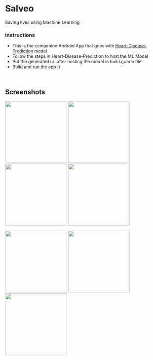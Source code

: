 # Salveo
Saving lives using Machine Learning

### Instructions
* This is the companion Android App that goes with [Heart-Disease-Prediction](https://github.com/reallyinvincible/Heart-Disease-Prediction) model
* Follow the steps in Heart-Disease-Prediction to host the ML Model
* Put the generated url after hosting the model in build.gradle file
* Build and run the app :)
<br>

## Screenshots

<img src="https://user-images.githubusercontent.com/30470730/74449614-cf6e4400-4ea2-11ea-8c06-25601be5ab0a.png" width="200"> <img src="https://user-images.githubusercontent.com/30470730/74449617-d006da80-4ea2-11ea-862a-755b7e5d88e4.png" width="200"> <img src="https://user-images.githubusercontent.com/30470730/74449626-d39a6180-4ea2-11ea-94bf-31fa5cad5a22.png" width="200"> <img src="https://user-images.githubusercontent.com/30470730/74449640-d5fcbb80-4ea2-11ea-9cd9-0665d9864113.png" width="200">

<img src="https://user-images.githubusercontent.com/30470730/74449596-c9786300-4ea2-11ea-8572-22f5ab39de1b.png" width="200"> <img src="https://user-images.githubusercontent.com/30470730/74449605-cc735380-4ea2-11ea-9906-bcbb6675741b.png" width="200"> <img src="https://user-images.githubusercontent.com/30470730/74449610-ce3d1700-4ea2-11ea-92cd-62fbcae1d2c5.png" width="200">
